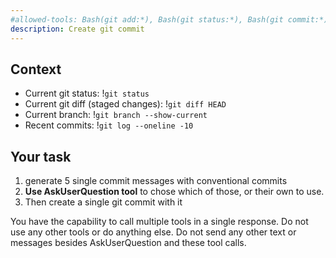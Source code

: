 ```yaml
---
#allowed-tools: Bash(git add:*), Bash(git status:*), Bash(git commit:*), AskUserQuestion
description: Create git commit 
---
```


## Context

- Current git status: !`git status`
- Current git diff (staged changes): !`git diff HEAD`
- Current branch: !`git branch --show-current`
- Recent commits: !`git log --oneline -10`

## Your task

1. generate 5 single commit messages with conventional commits
2. **Use AskUserQuestion tool** to chose which of those, or their own to use.
3. Then create a single git commit with it

You have the capability to call multiple tools in a single response. Do not use any other tools or do anything else. Do not send any other text or messages besides AskUserQuestion and these tool calls.